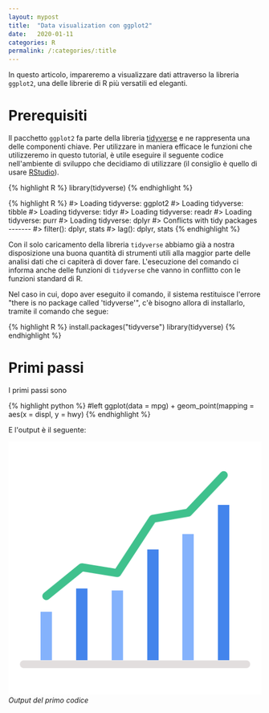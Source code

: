 ```yaml
---
layout: mypost
title:  "Data visualization con ggplot2"
date:   2020-01-11
categories: R
permalink: /:categories/:title
---
```


In questo articolo, impareremo a visualizzare dati attraverso la libreria `ggplot2`, una delle librerie di R più versatili ed eleganti.

Prerequisiti
============
Il pacchetto `ggplot2` fa parte della libreria [tidyverse][tidyverselink] e ne rappresenta una delle componenti chiave. Per utilizzare in maniera efficace le funzioni che utilizzeremo in questo tutorial, è utile eseguire il seguente codice nell'ambiente di sviluppo che decidiamo di utilizzare (il consiglio è quello di usare [RStudio][rstudiolink]).

{% highlight R %}
library(tidyverse)
{% endhighlight %}

{% highlight R %}
#> Loading tidyverse: ggplot2
#> Loading tidyverse: tibble
#> Loading tidyverse: tidyr
#> Loading tidyverse: readr
#> Loading tidyverse: purr
#> Loading tidyverse: dplyr
#> Conflicts with tidy packages -------
#> filter(): dplyr, stats
#> lag(): dplyr, stats
{% endhighlight %}

Con il solo caricamento della libreria `tidyverse` abbiamo già a nostra disposizione una buona quantità di strumenti utili alla maggior parte delle analisi dati che ci capiterà di dover fare. L'esecuzione del comando ci informa anche delle funzioni di `tidyverse` che vanno in conflitto con le funzioni standard di R.

Nel caso in cui, dopo aver eseguito il comando, il sistema restituisce l'errore "there is no package called 'tidyverse'", c'è bisogno allora di installarlo, tramite il comando che segue:

{% highlight R %}
install.packages("tidyverse")
library(tidyverse)
{% endhighlight %}

Primi passi
===========
I primi passi sono

{% highlight python %}
#left
ggplot(data = mpg) +
  geom_point(mapping = aes(x = displ, y = hwy)
{% endhighlight %}

E l'output è il seguente:

![graph](/media/images/graph.png)
*Output del primo codice*

[tidyverselink]: https://www.tidyverse.org/
[rstudiolink]: https://rstudio.com/
